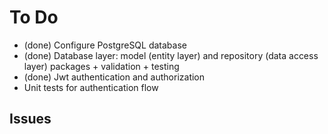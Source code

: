 # To Do
- (done) Configure PostgreSQL database
- (done) Database layer: model (entity layer) and repository (data access layer) packages + validation + testing
- (done) Jwt authentication and authorization
- Unit tests for authentication flow

## Issues
